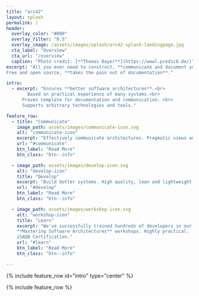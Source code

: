 ```yaml
---
title: "arc42"
layout: splash
permalink: /
header:
  overlay_color: "#000"
  overlay_filter: "0.5"
  overlay_image: /assets/images/splash/arc42-splash-landingpage.jpg
  cta_label: "Overview"
  cta_url: "/overview"
  caption: "Photo credit: [**Thomas Bayer**](https://wwwl.predic8.de/)"
excerpt: "All you ever need to construct, **communicate and document your software architecture**. Proven, **practical and pragmatic**.
Free and open source, **takes the pain out of documentation**."

intro:
  - excerpt: "Ensures **better software architectures**.<br>
    	Based on practical experience of many systems.<br>
      Proven template for documentation and communication. <br>
      Supports arbitrary technologies and tools."

feature_row:
  - title: "Communicate"
    image_path: assets/images/communicate-icon.svg
    alt: "communicate-icon"
    excerpt: "Effectively communicate architectures. Pragmatic views and crosscutting concepts, compatible to IEEE 1471."
    url: "#communicate"
    btn_label: "Read More"
    btn_class: "btn--info"

  - image_path: assets/images/develop-icon.svg
    alt: "develop-icon"
    title: "Develop"
    excerpt: "Build better systems. High quality, lean and lightweight."
    url: "#develop"
    btn_label: "Read More"
    btn_class: "btn--info"

  - image_path: assets/images/workshop-icon.svg
    alt: "workshop-icon"
    title: "Learn"
    excerpt: "We've successfully trained hundreds of developers in our
    **Mastering Software Architectures** workshops. Highly practical.
    iSAQB Certification."
    url: "#learn"
    btn_label: "Read More"
    btn_class: "btn--info"

---
```


{% include feature_row id="intro" type="center" %}

{% include feature_row %}
